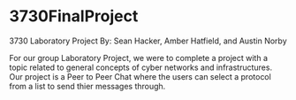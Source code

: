 # 3730FinalProject
3730 Laboratory Project
By: Sean Hacker, Amber Hatfield, and Austin Norby

For our group Laboratory Project, we were to complete a project with a topic related to general concepts of cyber networks and infrastructures. Our project is a Peer to Peer Chat where the users can select a protocol from a list to send thier messages through. 
